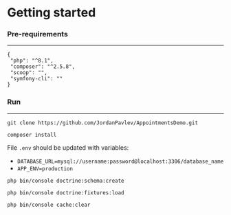 # Getting started

### Pre-requirements
---
```
{
 "php": "^8.1",
 "composer": "^2.5.8",
 "scoop": "",
 "symfony-cli": ""
}
```

### Run
---
```
git clone https://github.com/JordanPavlev/AppointmentsDemo.git

composer install

```

File `.env` should be updated with variables: 
- `DATABASE_URL=mysql://username:password@localhost:3306/database_name`
- `APP_ENV=production`

```
php bin/console doctrine:schema:create

php bin/console doctrine:fixtures:load

php bin/console cache:clear

```

